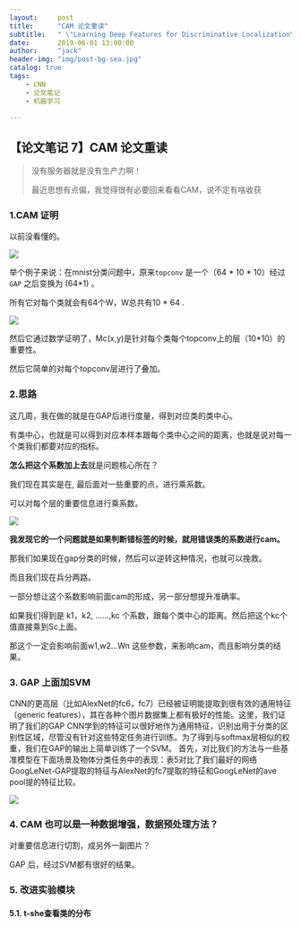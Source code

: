 ```yaml
---
layout:     post
title:      "CAM 论文重读"
subtitle:   " \"Learning Deep Features for Discriminative Localization\""
date:       2019-06-01 13:00:00
author:     "jack"
header-img: "img/post-bg-sea.jpg"
catalog: true
tags:
    - CNN
    - 论文笔记
    - 机器学习

---
```


## 【论文笔记 7】CAM 论文重读

> 没有服务器就是没有生产力啊！
>
> 最近思想有点偏，我觉得很有必要回来看看CAM，说不定有啥收获

### 1.CAM 证明

以前没看懂的。

![](http://jackyanghc-picture.oss-cn-beijing.aliyuncs.com/007bgNxTly1g1hmik7lm5j30rv0e10xx.jpg%29)

举个例子来说：在mnist分类问题中，原来`topconv` 是一个（64 * 10 * 10）经过`GAP` 之后变换为  (64*1) 。

所有它对每个类就会有64个W，W总共有10 * 64 .

![](https://jackyanghc-picture.oss-cn-beijing.aliyuncs.com/20190601210810.png)

然后它通过数学证明了，Mc(x,y)是针对每个类每个topconv上的层（10*10）的重要性。

然后它简单的对每个topconv层进行了叠加。

### 2.思路

这几周，我在做的就是在GAP后进行度量，得到对应类的类中心。

有类中心，也就是可以得到对应本样本跟每个类中心之间的距离，也就是说对每一个类我们都要对应的指标。

**怎么把这个系数加上去**就是问题核心所在？

我们现在其实是在, 最后面对一些重要的点，进行乘系数。

可以对每个层的重要信息进行乘系数。

![](https://jackyanghc-picture.oss-cn-beijing.aliyuncs.com/20190601215059.png)

**我发现它的一个问题就是如果判断错标签的时候，就用错误类的系数进行cam。**

那我们如果现在gap分类的时候，然后可以逆转这种情况，也就可以挽救。

而且我们现在兵分两路。

一部分想让这个系数影响前面cam的形成，另一部分想提升准确率。

如果我们得到是 k1，k2, ......,kc 个系数，跟每个类中心的距离。然后把这个kc个值直接乘到Sc上面。

那这个一定会影响前面w1,w2...Wn 这些参数，来影响cam，而且影响分类的结果。

### 3. GAP 上面加SVM

CNN的更高层（比如AlexNet的fc6，fc7）已经被证明能提取到很有效的通用特征（generic features），其在各种个图片数据集上都有极好的性能。这里，我们证明了我们的GAP CNN学到的特征可以很好地作为通用特征，识别出用于分类的区别性区域，尽管没有针对这些特定任务进行训练。为了得到与softmax层相似的权重，我们在GAP的输出上简单训练了一个SVM。
 首先，对比我们的方法与一些基准模型在下面场景及物体分类任务中的表现：表5对比了我们最好的网络GoogLeNet-GAP提取的特征与AlexNet的fc7提取的特征和GoogLeNet的ave pool提的特征比较。

![](https://jackyanghc-picture.oss-cn-beijing.aliyuncs.com/20190601222038.png)

### 4. CAM  也可以是一种数据增强，数据预处理方法？

对重要信息进行切割，成另外一副图片？

GAP 后，经过SVM都有很好的结果。

### 5. 改进实验模块

#### 5.1. t-she查看类的分布

